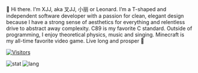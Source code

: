 👋 Hi there. I’m XJJ, aka 叉JJ, 小丽 or Leonard. I’m a T-shaped and independent software developer with a passion for clean, elegant design because I have a strong sense of aesthetics for everything and relentless drive to abstract away complexity. C89 is my favorite C standard. Outside of programming, I enjoy theoretical physics, music and singing. Minecraft is my all-time  favorite video game. Live long and prosper 🖖 

[![Visitors](https://api.visitorbadge.io/api/visitors?path=https%3A%2F%2Fgithub.com%2Fmivinci%2Fmivinci&label=visitors&countColor=%23263759&style=flat-square)](https://visitorbadge.io/status?path=https%3A%2F%2Fgithub.com%2Fmivinci%2Fmivinci)

![stat](https://github-readme-stats.vercel.app/api?username=Mivinci&show_icons=true&theme=github_dark&hide_title=true&hide_rank=true)
![lang](https://github-readme-stats.vercel.app/api/top-langs/?username=Mivinci&layout=compact&langs_count=6&hide=css,scss,html&theme=github_dark)


